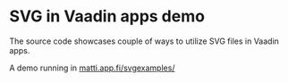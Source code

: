 # SVG in Vaadin apps demo

The source code showcases couple of ways to utilize SVG files in Vaadin apps.

A demo running in [matti.app.fi/svgexamples/](http://matti.app.fi/svgexamples/)

